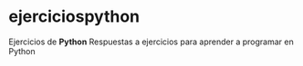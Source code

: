 # ejerciciospython
Ejercicios de **Python**
Respuestas a ejercicios para aprender a programar en Python
